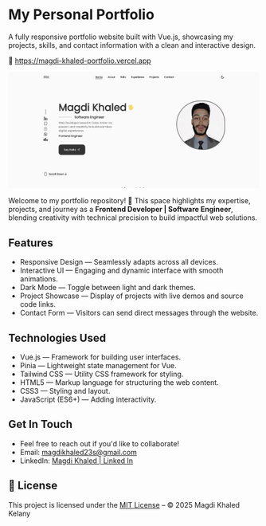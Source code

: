 # My Personal Portfolio

A fully responsive portfolio website built with Vue.js, showcasing my projects, skills, and contact information with a clean and interactive design.

🔗 https://magdi-khaled-portfolio.vercel.app

<img src="./src/assets/media/git-preview-img.JPG" alt="Portfolio Preview Image">

<br/>

Welcome to my portfolio repository! 🚀 This space highlights my expertise, projects, and journey as a **Frontend Developer | Software Engineer**, blending creativity with technical precision to build impactful web solutions.

## Features

- Responsive Design — Seamlessly adapts across all devices.
- Interactive UI — Engaging and dynamic interface with smooth animations.
- Dark Mode — Toggle between light and dark themes.
- Project Showcase — Display of projects with live demos and source code links.
- Contact Form — Visitors can send direct messages through the website.

## Technologies Used

- Vue.js — Framework for building user interfaces.
- Pinia — Lightweight state management for Vue.
- Tailwind CSS — Utility CSS framework for styling.
- HTML5 — Markup language for structuring the web content.
- CSS3 — Styling and layout.
- JavaScript (ES6+) — Adding interactivity.

## Get In Touch

- Feel free to reach out if you'd like to collaborate!
- Email: magdikhaled23s@gmail.com
- LinkedIn: [Magdi Khaled | Linked In](https://www.linkedin.com/in/magdi-khaled-2b1b61206/)

## 📄 License

This project is licensed under the [MIT License](./LICENSE) – © 2025 Magdi Khaled Kelany
